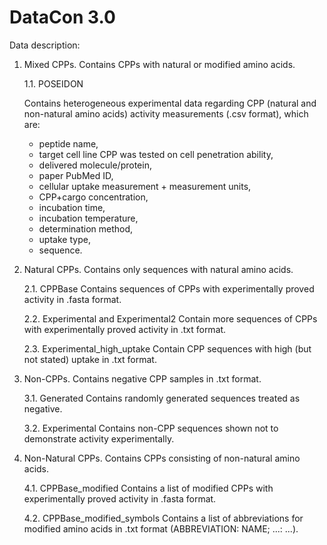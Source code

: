 # DataCon 3.0

Data description:

1. Mixed CPPs.
Contains CPPs with natural or modified amino acids.

    1.1. POSEIDON

    Contains heterogeneous experimental data regarding CPP (natural and non-natural amino acids) activity measurements (.csv format), which are:
      - peptide name,
      - target cell line CPP was tested on cell penetration ability,
      - delivered molecule/protein,
      - paper PubMed ID,
      - cellular uptake measurement + measurement units,
      - CPP+cargo concentration,
      - incubation time,
      - incubation temperature,
      - determination method,
      - uptake type,
      - sequence.

2. Natural CPPs.
Contains only sequences with natural amino acids.

   2.1. CPPBase
   Contains sequences of CPPs with experimentally proved activity in .fasta format.

   2.2. Experimental and Experimental2
   Contain more sequences of CPPs with experimentally proved activity in .txt format.

   2.3. Experimental_high_uptake
   Contain CPP sequences with high (but not stated) uptake in .txt format.

3. Non-CPPs.
Contains negative CPP samples in .txt format.

   3.1. Generated
   Contains randomly generated sequences treated as negative.

   3.2. Experimental
   Contains non-CPP sequences shown not to demonstrate activity experimentally.

4. Non-Natural CPPs.
Contains CPPs consisting of non-natural amino acids.

   4.1. CPPBase_modified
   Contains a list of modified CPPs with experimentally proved activity in .fasta format.
   
   4.2. CPPBase_modified_symbols
   Contains a list of abbreviations for modified amino acids  in .txt format (ABBREVIATION: NAME; ...: ...).
